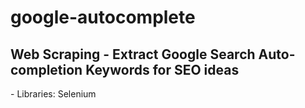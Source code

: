 # google-autocomplete
<h2>Web Scraping - Extract Google Search Auto-completion Keywords for SEO ideas</h2>
- Libraries: Selenium
